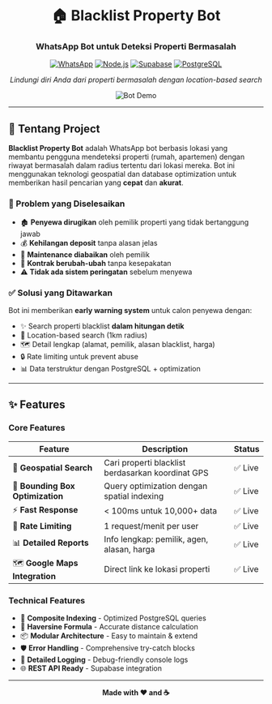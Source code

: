 <div align="center">

# 🏠 Blacklist Property Bot

### WhatsApp Bot untuk Deteksi Properti Bermasalah

[![WhatsApp](https://img.shields.io/badge/WhatsApp-25D366?style=for-the-badge&logo=whatsapp&logoColor=white)](https://wa.me/)
[![Node.js](https://img.shields.io/badge/Node.js-43853D?style=for-the-badge&logo=node.js&logoColor=white)](https://nodejs.org/)
[![Supabase](https://img.shields.io/badge/Supabase-3ECF8E?style=for-the-badge&logo=supabase&logoColor=white)](https://supabase.com/)
[![PostgreSQL](https://img.shields.io/badge/PostgreSQL-316192?style=for-the-badge&logo=postgresql&logoColor=white)](https://www.postgresql.org/)

*Lindungi diri Anda dari properti bermasalah dengan location-based search*

![Bot Demo](https://via.placeholder.com/800x400/1a1a1a/00ff00?text=Demo+Screenshot)

</div>

---

## 🎯 Tentang Project

**Blacklist Property Bot** adalah WhatsApp bot berbasis lokasi yang membantu pengguna mendeteksi properti (rumah, apartemen) dengan riwayat bermasalah dalam radius tertentu dari lokasi mereka. Bot ini menggunakan teknologi geospatial dan database optimization untuk memberikan hasil pencarian yang **cepat** dan **akurat**.

### 🚨 Problem yang Diselesaikan

- 🏚️ **Penyewa dirugikan** oleh pemilik properti yang tidak bertanggung jawab
- 💰 **Kehilangan deposit** tanpa alasan jelas
- 🔧 **Maintenance diabaikan** oleh pemilik
- 📜 **Kontrak berubah-ubah** tanpa kesepakatan
- ⚠️ **Tidak ada sistem peringatan** sebelum menyewa

### ✅ Solusi yang Ditawarkan

Bot ini memberikan **early warning system** untuk calon penyewa dengan:
- ✨ Search properti blacklist **dalam hitungan detik**
- 📍 Location-based search (1km radius)
- 🗺️ Detail lengkap (alamat, pemilik, alasan blacklist, harga)
- 🔒 Rate limiting untuk prevent abuse
- 📊 Data terstruktur dengan PostgreSQL + optimization

---

## ✨ Features

### Core Features

| Feature | Description | Status |
|---------|-------------|--------|
| 📍 **Geospatial Search** | Cari properti blacklist berdasarkan koordinat GPS | ✅ Live |
| 🎯 **Bounding Box Optimization** | Query optimization dengan spatial indexing | ✅ Live |
| ⚡ **Fast Response** | < 100ms untuk 10,000+ data | ✅ Live |
| 🔐 **Rate Limiting** | 1 request/menit per user | ✅ Live |
| 📊 **Detailed Reports** | Info lengkap: pemilik, agen, alasan, harga | ✅ Live |
| 🗺️ **Google Maps Integration** | Direct link ke lokasi properti | ✅ Live |

### Technical Features

- 🚀 **Composite Indexing** - Optimized PostgreSQL queries
- 🔄 **Haversine Formula** - Accurate distance calculation
- 📦 **Modular Architecture** - Easy to maintain & extend
- 🛡️ **Error Handling** - Comprehensive try-catch blocks
- 📝 **Detailed Logging** - Debug-friendly console logs
- 🌐 **REST API Ready** - Supabase integration

---

<div align="center">

**Made with ❤️ and ☕**

</div>
